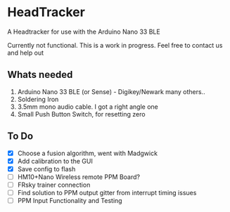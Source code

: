 # HeadTracker
A Headtracker for use with the Arduino Nano 33 BLE

Currently not functional. This is a work in progress. Feel free to contact us and help out

## Whats needed
1) Arduino Nano 33 BLE (or Sense) - Digikey/Newark many others..
3) Soldering Iron
5) 3.5mm mono audio cable. I got a right angle one
6) Small Push Button Switch, for resetting zero

## To Do
- [x] Choose a fusion algorithm, went with Madgwick
- [x] Add calibration to the GUI
- [X] Save config to flash
- [ ] HM10+Nano Wireless remote PPM Board?
- [ ] FRsky trainer connection
- [ ] Find solution to PPM output gitter from interrupt timing issues
- [ ] PPM Input Functionality and Testing
